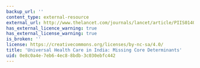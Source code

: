 ```yaml
---
backup_url: ''
content_type: external-resource
external_url: http://www.thelancet.com/journals/lancet/article/PIIS0140-6736(10)62045-4/
has_external_licence_warning: true
has_external_license_warning: true
is_broken: ''
license: https://creativecommons.org/licenses/by-nc-sa/4.0/
title: 'Universal Health Care in India: Missing Core Determinants'
uid: 0e8c0a4e-7eb6-4ec8-8bdb-3c030ebfc442
---
```

